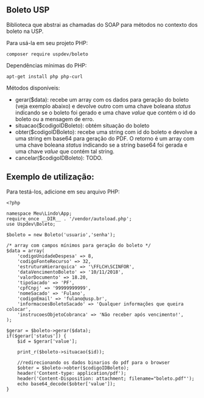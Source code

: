 ## Boleto USP

Biblioteca que abstrai as chamadas do
SOAP para métodos no contexto dos boleto na USP.

Para usá-la em seu projeto PHP:

    composer require uspdev/boleto

Dependências mínimas do PHP:

    apt-get install php php-curl

Métodos disponíveis: 

 - gerar($data): recebe um array com os dados para geração do boleto (veja exemplo abaixo) e devolve outro com uma chave boleana *status* indicando se o boleto foi gerado e uma chave *value* que contém o id do boleto ou a mensagem de erro.
 - situacao($codigoIDBoleto): obtém situação do boleto 
 - obter($codigoIDBoleto): recebe uma string com id do boleto e devolve a uma string em base64 para geração do PDF. O retorno é um array com uma chave boleana *status* indicando se a string base64 foi gerada e uma chave *value* que contém tal string.
 - cancelar($codigoIDBoleto): TODO.

## Exemplo de utilização:

Para testá-los, adicione em seu arquivo PHP:

    <?php

    namespace Meu\Lindo\App;
    require_once __DIR__ . '/vendor/autoload.php';
    use Uspdev\Boleto;

    $boleto = new Boleto('usuario','senha');

    /* array com campos mínimos para geração do boleto */
    $data = array(
        'codigoUnidadeDespesa' => 8,
        'codigoFonteRecurso' => 32,
        'estruturaHierarquica' => '\FFLCH\SCINFOR',
        'dataVencimentoBoleto' => '10/11/2018', 
        'valorDocumento' => 18.20,
        'tipoSacado' => 'PF', 
        'cpfCnpj' => '99999999999', 
        'nomeSacado' => 'Fulano',
        'codigoEmail' => 'fulano@usp.br',  
        'informacoesBoletoSacado' => 'Qualquer informações que queira colocar',
        'instrucoesObjetoCobranca' => 'Não receber após vencimento!',
    );

    $gerar = $boleto->gerar($data);
    if($gerar['status']) {
        $id = $gerar['value'];

        print_r($boleto->situacao($id));

        //redirecionando os dados binarios do pdf para o browser
        $obter = $boleto->obter($codigoIDBoleto);
        header('Content-type: application/pdf'); 
        header('Content-Disposition: attachment; filename="boleto.pdf"'); 
        echo base64_decode($obter['value']);
    }




